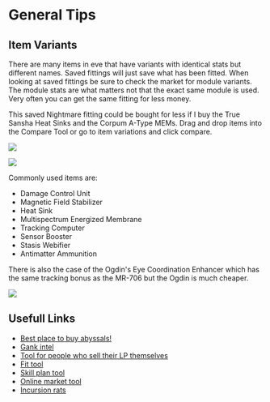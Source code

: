 # General Tips

## Item Variants

There are many items in eve that have variants with identical stats but different names. Saved fittings will just save what has been fitted. When looking at saved fittings be sure to check the market for module variants. The module stats are what matters not that the exact same module is used. Very often you can get the same fitting for less money.

This saved Nightmare fitting could be bought for less if I buy the True Sansha Heat Sinks and the Corpum A-Type MEMs. Drag and drop items into the Compare Tool or go to item variations and click compare.

![](example.png)

![](compare.png)

Commonly used items are:

- Damage Control Unit
- Magnetic Field Stabilizer
- Heat Sink
- Multispectrum Energized Membrane
- Tracking Computer
- Sensor Booster
- Stasis Webifier
- Antimatter Ammunition

There is also the case of the Ogdin's Eye Coordination Enhancer which has the same tracking bonus as the MR-706 but the Ogdin is much cheaper.

![](ogdin.png)

## Usefull Links

- [Best place to buy abyssals!](https://mutaplasmid.space/appraisal/)
- [Gank intel](https://eve-gatecheck.space/eve/)
- [Tool for people who sell their LP themselves](https://www.fuzzwork.co.uk/lpstore/)
- [Fit tool](https://github.com/pyfa-org/Pyfa/releases/)
- [Skill plan tool](https://github.com/peterhaneve/evemon/releases/)
- [Online market tool](https://evemarketer.com/)
- [Incursion rats](https://eve-incursions.de/rats)
